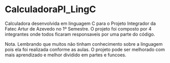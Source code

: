 # CalculadoraPI_LingC

Calculadora desenvolvida em linguagem C para o Projeto Integrador da Fatec Artur de Azevedo no 1º Semestre. O projeto foi composto por 4 integrantes onde todos ficaram responsaveis por uma parte do código.

Nota. Lembrando que muitos não tinham conhecimento sobre a linguagem pois ela foi realizada conforme as aulas. O projeto pode ser melhorado com mais aprendizado e melhor dividido em partes e funcoes.

